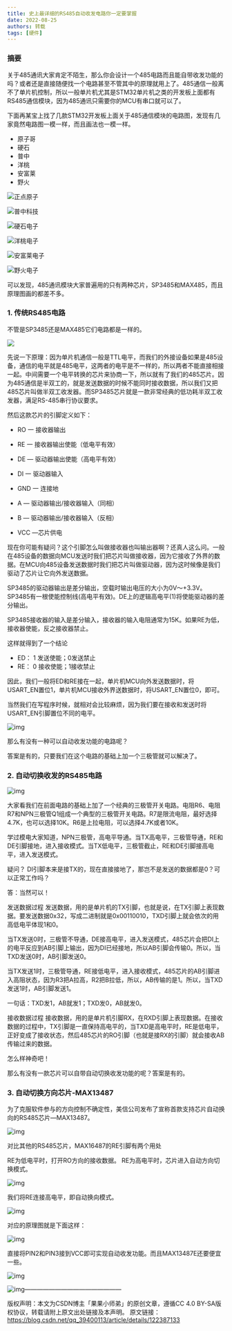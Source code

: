 ```yaml
---
title: 史上最详细的RS485自动收发电路你一定要掌握
date: 2022-08-25
authors: 转载
tags: [硬件]
---
```


<!-- truncate -->

### 摘要

关于485通讯大家肯定不陌生，那么你会设计一个485电路而且能自带收发功能的吗？或者还是直接随便找一个电路甚至不管其中的原理就用上了。485通信一般离不了单片机控制，所以一般单片机尤其是STM32单片机之类的开发板上面都有RS485通信模块，因为485通讯只需要你的MCU有串口就可以了。

下面再某宝上找了几款STM32开发板上面关于485通信模块的电路图，发现有几家竟然电路图一模一样，而且画法也一模一样。

- 原子哥
- 硬石
- 普中
- 洋桃
- 安富莱
- 野火

![正点原子](https://openlinker.oss-cn-hangzhou.aliyuncs.com/img/4d8831cc21c0499592bd5edadb15d21a.png)

![普中科技](https://openlinker.oss-cn-hangzhou.aliyuncs.com/img/4e4c68f139f845fc954e94cd5b9b4e4e.png)

![硬石电子](https://openlinker.oss-cn-hangzhou.aliyuncs.com/img/ce6a1807f560475bafff7ecde915cce8.png)

![洋桃电子](https://openlinker.oss-cn-hangzhou.aliyuncs.com/img/7187444b8ad343e3b0b0c66898b88197.png)

![安富莱电子](https://openlinker.oss-cn-hangzhou.aliyuncs.com/img/d0daef12fce241efab4a8290033f046d.png)

![野火电子](https://openlinker.oss-cn-hangzhou.aliyuncs.com/img/9ce5fe83696f46f5aa48fa3f81194e9f.png)




可以发现，485通讯模块大家普遍用的只有两种芯片，SP3485和MAX485，而且原理图画的都差不多。

### 1. 传统RS485电路
不管是SP3485还是MAX485它们电路都是一样的。

![ ](https://openlinker.oss-cn-hangzhou.aliyuncs.com/img/3a2f8fb314754941b369afc89b59021b.png)

先说一下原理：因为单片机通信一般是TTL电平，而我们的外接设备如果是485设备，通信的电平就是485电平，这两者的电平是不一样的，所以两者不能直接相接一起。中间需要一个电平转换的芯片来协商一下，所以就有了我们的485芯片。因为485通信是半双工的，就是发送数据的时候不能同时接收数据，所以我们又把485芯片叫做半双工收发器。而SP3485芯片就是一款非常经典的低功耗半双工收发器，满足RS-485串行协议要求。

然后这款芯片的引脚定义如下：

- RO 一 接收器输出
- RE 一 接收器输出使能（低电平有效）
- DE — 驱动器输出使能（高电平有效）
- DI 一 驱动器输入
- GND 一 连接地
- A — 驱动器输出/接收器输入（同相）
- B — 驱动器输出/接收器输入（反相）

- VCC —芯片供电

现在你可能有疑问？这个引脚怎么叫做接收器也叫输出器啊？还真人这么问。一般在485设备的数据向MCU发送时我们把芯片叫做接收器，因为它接收了外界的数据。在MCU向485设备发送数据时我们把芯片叫做驱动器，因为这时候像是我们驱动了芯片让它向外发送数据。

SP3485的驱动器输出是差分输出，空载时输出电压的大小为0V～+3.3V。SP3485有一根使能控制线(高电平有效)。DE上的逻辑高电平(1)将使能驱动器的差分输出。

SP3485接收器的输入是差分输入，接收器的输入电阻通常为15K。如果RE为低，接收器使能，反之接收器禁止。

这样就得到了一个结论

- ED： 1 发送使能；0发送禁止
- RE： 0 接收使能；1接收禁止

因此，我们一般将ED和RE接在一起，单片机MCU向外发送数据时，将USART_EN置位1，单片机MCU接收外界送数据时，将USART_EN置位0，即可。

当然我们在写程序时候，就相对会比较麻烦，因为我们要在接收和发送时将USART_EN引脚置位不同的电平。

![img](https://openlinker.oss-cn-hangzhou.aliyuncs.com/img/68d054ace3014c8f853ce2e54cca2b12.png)

那么有没有一种可以自动收发功能的电路呢？

答案是有的，只要我们在这个电路的基础上加一个三极管就可以解决了。

### 2. 自动切换收发的RS485电路

![img](https://openlinker.oss-cn-hangzhou.aliyuncs.com/img/d9524ee6bf62424f8b56f1989440748d.png)

大家看我们在前面电路的基础上加了一个经典的三极管开关电路。电阻R6、电阻R7和NPN三极管Q1组成一个典型的三极管开关电路。R7是限流电阻，最好选择4.7K，也可以选择10K。R6是上拉电阻，可以选择4.7K或者10K。

学过模电大家知道，NPN三极管，高电平导通。当TX高电平，三极管导通，RE和DE引脚接地，进入接收模式。当TX低电平，三极管截止，RE和DE引脚接高电平，进入发送模式。

疑问？
DI引脚本来是接TX的，现在直接接地了，那岂不是发送的数据都是0？可以正常工作吗？

答：当然可以！

发送数据过程
发送数据，用的是单片机的TX引脚，也就是说，在TX引脚上表现数据。要发送数据0x32，写成二进制就是0x00110010，TXD引脚上就会依次的用高低电平体现1和0。

当TX发送0时，三极管不导通，DE接高电平，进入发送模式，485芯片会把DI上的电平反应到AB引脚上输出，因为DI已经接地，所以AB引脚会传输0。所以，当TXD发送0时，AB引脚发送0。

当TX发送1时，三极管导通，RE接低电平，进入接收模式，485芯片的AB引脚进入高阻状态，因为R3把A拉高，R2把B拉低，所以，AB传输的是1。所以，当TXD发送1时，AB引脚发送1。

一句话：TXD发1，AB就发1；TXD发0，AB就发0。

接收数据过程
接收数据，用的是单片机引脚RX，在RXD引脚上表现数据。在接收数据的过程中，TX引脚是一直保持高电平的，当TXD是高电平时，RE是低电平，正好变成了接收状态，然后485芯片的RO引脚（也就是接RX的引脚）就会接收AB传输过来的数据。

怎么样神奇吧！

那么有没有一款芯片可以自带自动切换收发功能的呢？答案是有的。

### 3. 自动切换方向芯片-MAX13487
为了克服软件参与的方向控制不确定性，美信公司发布了宣称首款支持芯片自动换向的RS485芯片—MAX13487。

![img](https://openlinker.oss-cn-hangzhou.aliyuncs.com/img/51c4b3e140934360a1617acfcd4205a1.png)

对比其他的RS485芯片，MAX16487的RE引脚有两个用处

RE为低电平时，打开RO方向的接收数据。
RE为高电平时，芯片进入自动方向切换模式。

![img](https://openlinker.oss-cn-hangzhou.aliyuncs.com/img/779ce3026e6843138b012f3547085f09.png)


我们将RE连接高电平，即自动换向模式。

![img](https://openlinker.oss-cn-hangzhou.aliyuncs.com/img/9ebc0690e7dd4d19a4026153008327d0.png)

对应的原理图就是下面这样：

![img](https://openlinker.oss-cn-hangzhou.aliyuncs.com/img/087ca55942604e7aa24e9f1db2a7229a.png)

直接将PIN2和PIN3接到VCC即可实现自动收发功能。而且MAX13487E还要便宜一些。

![img](https://openlinker.oss-cn-hangzhou.aliyuncs.com/img/885946cf3d004bc09a1f3799e3d75bb1.png)

![img](https://openlinker.oss-cn-hangzhou.aliyuncs.com/img/5884ed8cac264efcb6902ed2c440b8a5.png)————————————————

版权声明：本文为CSDN博主「果果小师弟」的原创文章，遵循CC 4.0 BY-SA版权协议，转载请附上原文出处链接及本声明。
原文链接：https://blog.csdn.net/qq_39400113/article/details/122387133